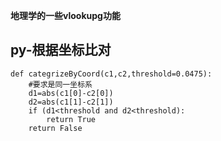
**地理学的一些vlookupg功能**







## py-根据坐标比对


```
def categrizeByCoord(c1,c2,threshold=0.0475):
    #要求是同一坐标系
    d1=abs(c1[0]-c2[0])
    d2=abs(c1[1]-c2[1])
    if (d1<threshold and d2<threshold):
        return True
    return False
    
```





